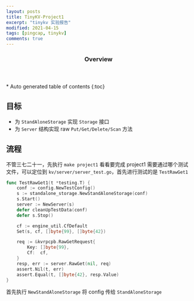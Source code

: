 ```yaml
---
layout: posts
title: TinyKV-Project1
excerpt: "tinykv 实验报告"
modified: 2021-04-15
tags: [pingcap, tinykv]
comments: true
---
```


<section id="table-of-contents" class="toc">
  <header>
    <h3>Overview</h3>
  </header>
<div id="drawer" markdown="1">
*  Auto generated table of contents
{:toc}
</div>
</section><!-- /#table-of-contents -->

## 目标

- 为 `StandAloneStorage` 实现 `Storage` 接口
- 为 `Server` 结构实现 raw `Put/Get/Delete/Scan` 方法

## 流程

不管三七二十一，先执行 `make project1` 看看要完成 project1 需要通过哪个测试文件，可以定位到 `kv/server/server_test.go`，首先进行测试的是 `TestRawGet1`

```go
func TestRawGet1(t *testing.T) {
	conf := config.NewTestConfig()
	s := standalone_storage.NewStandAloneStorage(conf)
	s.Start()
	server := NewServer(s)
	defer cleanUpTestData(conf)
	defer s.Stop()

	cf := engine_util.CfDefault
	Set(s, cf, []byte{99}, []byte{42})

	req := &kvrpcpb.RawGetRequest{
		Key: []byte{99},
		Cf:  cf,
	}
	resp, err := server.RawGet(nil, req)
	assert.Nil(t, err)
	assert.Equal(t, []byte{42}, resp.Value)
}
```

首先执行 `NewStandAloneStorage` 将 config 传给 `StandAloneStorage` 